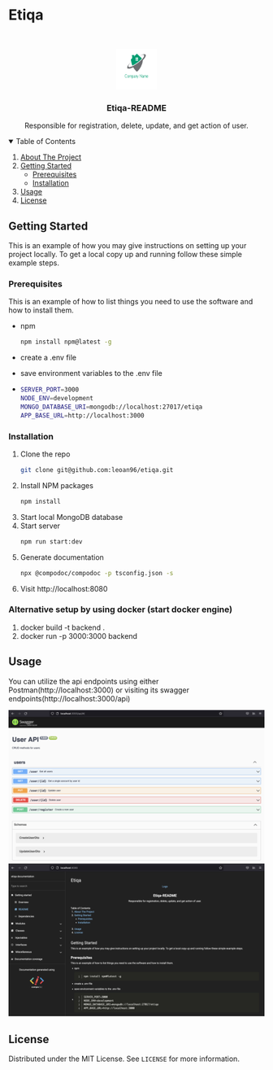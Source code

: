 # Etiqa

<!-- PROJECT LOGO -->
<br />
<p align="center">
  <a href="https://github.com/othneildrew/Best-README-Template">
    <img src="images/logo.png" alt="Logo" width="80" height="80">
  </a>

  <h3 align="center">Etiqa-README</h3>

  <p align="center">
    Responsible for registration, delete, update, and get action of user.
  </p>
</p>

<!-- TABLE OF CONTENTS -->
<details open="open">
  <summary>Table of Contents</summary>
  <ol>
    <li>
      <a href="#about-the-project">About The Project</a>
    </li>
    <li>
      <a href="#getting-started">Getting Started</a>
      <ul>
        <li><a href="#prerequisites">Prerequisites</a></li>
        <li><a href="#installation">Installation</a></li>
      </ul>
    </li>
    <li><a href="#usage">Usage</a></li>
    <li><a href="#license">License</a></li>

  </ol>
</details>

<!-- GETTING STARTED -->

## Getting Started

This is an example of how you may give instructions on setting up your project locally.
To get a local copy up and running follow these simple example steps.

### Prerequisites

This is an example of how to list things you need to use the software and how to install them.

- npm

  ```sh
  npm install npm@latest -g
  ```

- create a .env file
- save environment variables to the .env file
- ```sh
  SERVER_PORT=3000
  NODE_ENV=development
  MONGO_DATABASE_URI=mongodb://localhost:27017/etiqa
  APP_BASE_URL=http://localhost:3000
  ```

### Installation

1. Clone the repo
   ```sh
   git clone git@github.com:leoan96/etiqa.git
   ```
2. Install NPM packages
   ```sh
   npm install
   ```
3. Start local MongoDB database
4. Start server
   ```sh
   npm run start:dev
   ```
5. Generate documentation
   ```sh
   npx @compodoc/compodoc -p tsconfig.json -s
   ```
6. Visit http://localhost:8080

### Alternative setup by using docker (start docker engine)

1. docker build -t backend .
2. docker run -p 3000:3000 backend

<!-- USAGE EXAMPLES -->

## Usage

You can utilize the api endpoints using either Postman(http://localhost:3000) or visiting its swagger endpoints(http://localhost:3000/api)

![](images/swagger-main.png)
![](images/docs.png)

<!-- LICENSE -->

## License

Distributed under the MIT License. See `LICENSE` for more information.
